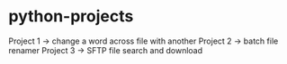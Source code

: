 # python-projects
Project 1 -> change a word across file with another
Project 2 -> batch file renamer
Project 3 -> SFTP file search and download